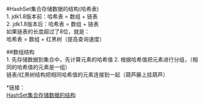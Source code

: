 #HashSet集合存储数据的结构(哈希表)  
    1. jdk1.8版本前：哈希表 = 数组 + 链表  
    2. jdk1.8版本后：哈希表 = 数组 + 链表    
       如果链表的长度超过了8位，就是：     
                    哈希表 = 数组 + 红黑树（提高查询速度） 


##数组结构   
    1. 先存储数据到集合中，先计算元素的哈希值
    2. 根据哈希值把元素进行分组，（相同的哈希值的元素是一组）  
        链表/红黑树结构把相同哈希值的元素连接到一起（葫芦藤上挂葫芦）  

*链接：  
    [HashSet集合存储数据的结构](https://www.bilibili.com/video/BV1uJ411k7wy?p=266)
